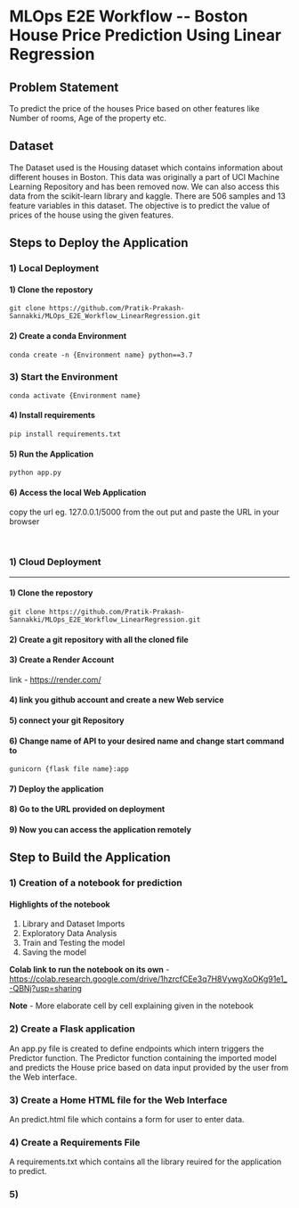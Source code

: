# MLOps E2E Workflow -- Boston House Price Prediction Using Linear Regression 

## Problem Statement 

To predict the price of the houses Price based on other features like Number of rooms, Age of the property etc.

## Dataset

The Dataset used is the Housing dataset which contains information about different houses in Boston. This data was originally a part of UCI Machine Learning Repository and has been removed now. We can also access this data from the scikit-learn library and kaggle. There are 506 samples and 13 feature variables in this dataset. The objective is to predict the value of prices of the house using the given features.

##  Steps to Deploy the Application

### 1)  Local Deployment

#### 1) Clone the repostory 

```
git clone https://github.com/Pratik-Prakash-Sannakki/MLOps_E2E_Workflow_LinearRegression.git

```
#### 2) Create a conda Environment 

```
conda create -n {Environment name} python==3.7 

```

### 3) Start the Environment 

```
conda activate {Environment name} 

```

#### 4) Install requirements

```
pip install requirements.txt

```

#### 5) Run the Application 
```
python app.py

```

#### 6)  Access the local Web Application  

   copy the url eg. 127.0.0.1/5000 from the out put and paste the URL in your browser 

<br>


### 1)  Cloud Deployment
---

#### 1) Clone the repostory 

```
git clone https://github.com/Pratik-Prakash-Sannakki/MLOps_E2E_Workflow_LinearRegression.git

```
#### 2) Create a git repository with all the cloned file  
#### 3) Create a Render Account 
  link - https://render.com/
#### 4) link you github account and create a new Web service
#### 5) connect your git Repository 
#### 6) Change name of API to your desired name and change start command to
```
gunicorn {flask file name}:app

```
#### 7) Deploy the application 

#### 8) Go to the URL provided on deployment 

#### 9) Now you can access the application remotely


## Step to Build the Application 

### 1)  Creation of a notebook for prediction 

#### Highlights of the notebook 

1)  Library and Dataset Imports 
2)  Exploratory Data Analysis
3)  Train and Testing the model
4)  Saving the model

**Colab link to run the notebook on its own** - https://colab.research.google.com/drive/1hzrcfCEe3q7H8VywgXoOKg91e1_-QBNj?usp=sharing

**Note** - More elaborate cell by cell explaining given in the notebook

### 2) Create a Flask application

An app.py file is created to define endpoints which intern triggers the Predictor function. The Predictor function containing the imported model and predicts the House price based on data input provided by the user from the Web interface. 

### 3)  Create a Home HTML file for the Web Interface  

An predict.html file which contains a form for user to enter data.

### 4)  Create a Requirements File

A requirements.txt which contains all the library reuired for the application to predict.

### 5)  
